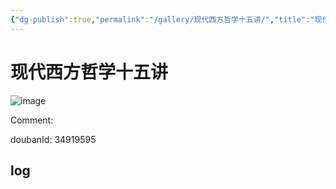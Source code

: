 ```yaml
---
{"dg-publish":true,"permalink":"/gallery/现代西方哲学十五讲/","title":"现代西方哲学十五讲","created":"2025-05-31T15:46:28.478+08:00"}
---
```



# 现代西方哲学十五讲

![image](https://hiraeth-picbed.oss-cn-beijing.aliyuncs.com/20250531154627.webp)

Comment: 



doubanId: 34919595

## log


